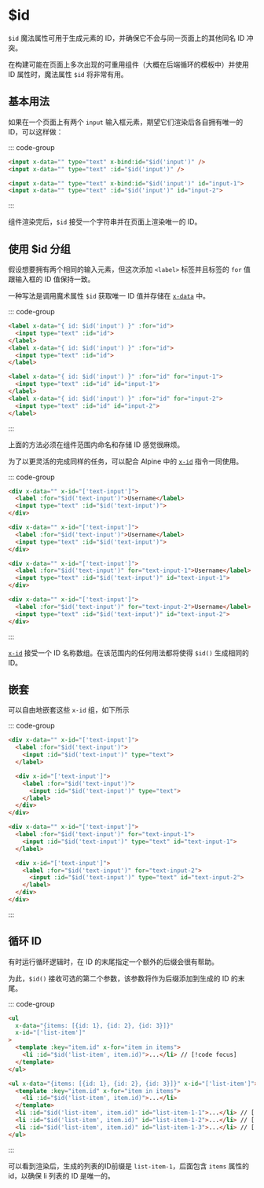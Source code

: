 # $id

`$id` 魔法属性可用于生成元素的 ID，并确保它不会与同一页面上的其他同名 ID 冲突。

在构建可能在页面上多次出现的可重用组件（大概在后端循环的模板中）并使用 ID 属性时，魔法属性 `$id` 将非常有用。

## 基本用法

如果在一个页面上有两个 `input` 输入框元素，期望它们渲染后各自拥有唯一的 ID，可以这样做：

::: code-group
```html [Code]
<input x-data="" type="text" x-bind:id="$id('input')" />
<input x-data="" type="text" :id="$id('input')" />
```

```html [Rendered]
<input x-data="" type="text" x-bind:id="$id('input')" id="input-1">
<input x-data="" type="text" :id="$id('input')" id="input-2">
```
:::

组件渲染完后，`$id` 接受一个字符串并在页面上渲染唯一的 ID。

## 使用 $id 分组

假设想要拥有两个相同的输入元素，但这次添加 `<label>` 标签并且标签的 `for` 值跟输入框的 ID 值保持一致。

一种写法是调用魔术属性 `$id` 获取唯一 ID 值并存储在 [`x-data`](../directives/x-data.md) 中。

::: code-group
```html [Code]
<label x-data="{ id: $id('input') }" :for="id">
  <input type="text" :id="id">
</label>
<label x-data="{ id: $id('input') }" :for="id">
  <input type="text" :id="id">
</label>
```

```html [Rendered]
<label x-data="{ id: $id('input') }" :for="id" for="input-1">
  <input type="text" :id="id" id="input-1">
</label>
<label x-data="{ id: $id('input') }" :for="id" for="input-2">
  <input type="text" :id="id" id="input-2">
</label>
```
:::

上面的方法必须在组件范围内命名和存储 ID 感觉很麻烦。

为了以更灵活的完成同样的任务，可以配合 Alpine 中的 [`x-id`](../directives/x-id.md) 指令一同使用。


::: code-group
```html [HTML]
<div x-data="" x-id="['text-input']">
  <label :for="$id('text-input')">Username</label>
  <input type="text" :id="$id('text-input')">
</div>

<div x-data="" x-id="['text-input']">
  <label :for="$id('text-input')">Username</label>
  <input type="text" :id="$id('text-input')">
</div>
```

```html [Rendered]
<div x-data="" x-id="['text-input']">
  <label :for="$id('text-input')" for="text-input-1">Username</label>
  <input type="text" :id="$id('text-input')" id="text-input-1">
</div>

<div x-data="" x-id="['text-input']">
  <label :for="$id('text-input')" for="text-input-2">Username</label>
  <input type="text" :id="$id('text-input')" id="text-input-2">
</div>
```
:::

[`x-id`](../directives/x-id.md) 接受一个 ID 名称数组。在该范围内的任何用法都将使得 `$id()`  生成相同的 ID。

## 嵌套

可以自由地嵌套这些 `x-id` 组，如下所示

::: code-group
```html [Code]
<div x-data="" x-id="['text-input']">
  <label :for="$id('text-input')">
    <input :id="$id('text-input')" type="text">
  </label>

  <div x-id="['text-input']">
    <label :for="$id('text-input')">
      <input :id="$id('text-input')" type="text">
    </label>
  </div>
</div>
```

```html [Rendered]
<div x-data="" x-id="['text-input']">
  <label :for="$id('text-input')" for="text-input-1">
    <input :id="$id('text-input')" type="text" id="text-input-1">
  </label>

  <div x-id="['text-input']">
    <label :for="$id('text-input')" for="text-input-2">
      <input :id="$id('text-input')" type="text" id="text-input-2">
    </label>
  </div>
</div>
```
:::

## 循环 ID

有时运行循环逻辑时，在 ID 的末尾指定一个额外的后缀会很有帮助。

为此，`$id()` 接收可选的第二个参数，该参数将作为后缀添加到生成的 ID 的末尾。


::: code-group
```html [Code] {6}
<ul
  x-data="{items: [{id: 1}, {id: 2}, {id: 3}]}"
  x-id="['list-item']"
>
  <template :key="item.id" x-for="item in items">
    <li :id="$id('list-item', item.id)">...</li> // [!code focus]
  </template>
</ul>
```

```html [Rendered] {5-7}
<ul x-data="{items: [{id: 1}, {id: 2}, {id: 3}]}" x-id="['list-item']">
  <template :key="item.id" x-for="item in items">
    <li :id="$id('list-item', item.id)">...</li>
  </template>
  <li :id="$id('list-item', item.id)" id="list-item-1-1">...</li> // [!code focus]
  <li :id="$id('list-item', item.id)" id="list-item-1-2">...</li> // [!code focus]
  <li :id="$id('list-item', item.id)" id="list-item-1-3">...</li> // [!code focus]
</ul>
```
:::

可以看到渲染后，生成的列表的ID前缀是 `list-item-1`，后面包含 `items` 属性的 id，以确保 li 列表的 ID 是唯一的。